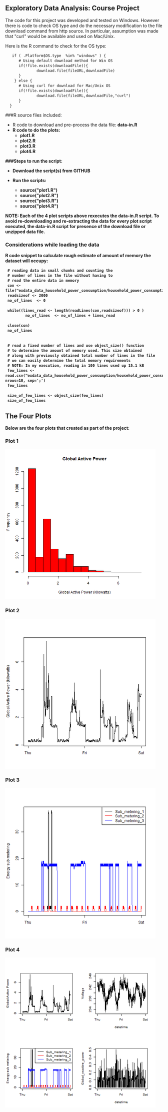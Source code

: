 ## Exploratory Data Analysis: Course Project


The code for this project was developed and tested on Windows.
However there is code to check OS type and do the necessary modification
to the file download command from http source. In particular,
assumption was made that "curl" would be available and used on Mac/Unix.

Here is the R command to check for the OS type:
```{r}
   if ( .Platform$OS.type  %in% "windows" ) {
      # Using default download method for Win OS
      if(!file.exists(downloadFile)){
              download.file(fileURL,downloadFile)
      }
    } else { 
      # Using curl for download for Mac/Unix OS
      if(!file.exists(downloadFile)){
              download.file(fileURL,downloadFile,"curl")
      }
  }
```

###R source files included:
* R code to download and pre-process the data file: <b>data-in.R<b>
* R code to do the plots: 
  * <b>plot1.R</b>
  * <b>plot2.R</b>
  * <b>plot3.R</b>
  * <b>plot4.R</b>


###Steps to run the script:

* Download the script(s) from GITHUB

* Run the scripts:
  * <b>source("plot1.R")</b>
  * <b>source("plot2.R")</b>
  * <b>source("plot3.R")</b>
  * <b>source("plot4.R")</b>

<b>NOTE:</b> Each of the 4 plot scripts above rexecutes the <b>data-in.R</b> script. To avoid re-downloading and re-extracting the data for every plot script executed, the <b>data-in.R</b> script for presence of the download file or unzipped data file.



### Considerations while loading the data


R code snippet to calculate rough estimate of amount of memory 
the dataset will occupy: 


```{r}
 # reading data in small chunks and counting the 
 # number of lines in the file without having to
 # read the entire data in memory
 con <- file("exdata_data_household_power_consumption/household_power_consumption.txt",open="r")
 readsizeof <- 2000
 no_of_lines  <- 0

 while((lines_read <- length(readLines(con,readsizeof))) > 0 ) 
         no_of_lines  <- no_of_lines + lines_read

 close(con)
 no_of_lines


 # read a fixed number of lines and use object_size() function
 # to determine the amount of memory used. This size obtained
 # along with previously obtained total number of lines in the file
 # we can easily determine the total memory requirements
 # NOTE: In my execution, reading in 100 lines used up 15.1 kB
 few_lines <- read.csv("exdata_data_household_power_consumption/household_power_consumption.txt", nrows=10, sep=';')
 few_lines

 size_of_few_lines <- object_size(few_lines)
 size_of_few_lines

```

## The Four Plots

Below are the four plots that created as part of the project:


### Plot 1


![plot1](plot1.png) 


### Plot 2

![plot2](plot2.png) 


### Plot 3

![plot3](plot3.png) 


### Plot 4

![plot4](plot4.png) 

